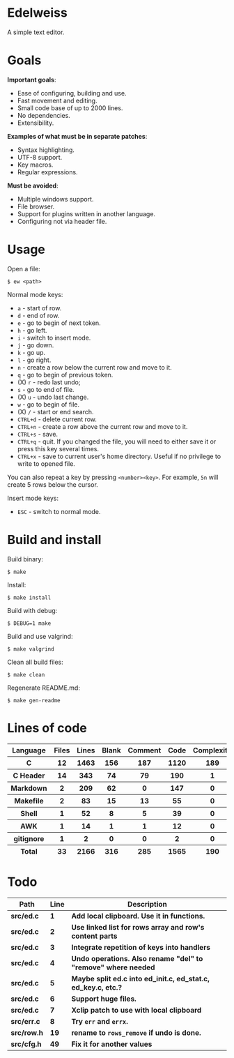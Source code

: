 # Edelweiss

A simple text editor.

# Goals

**Important goals**:

- Ease of configuring, building and use.
- Fast movement and editing.
- Small code base of up to 2000 lines.
- No dependencies.
- Extensibility.

**Examples of what must be in separate patches**:

- Syntax highlighting.
- UTF-8 support.
- Key macros.
- Regular expressions.

**Must be avoided**:

- Multiple windows support.
- File browser.
- Support for plugins written in another language.
- Configuring not via header file.

# Usage

Open a file:

```
$ ew <path>
```

Normal mode keys:

- `a` - start of row.
- `d` - end of row.
- `e` - go to begin of next token.
- `h` - go left.
- `i` - switch to insert mode.
- `j` - go down.
- `k` - go up.
- `l` - go right.
- `n` - create a row below the current row and move to it.
- `q` - go to begin of previous token.
- (X) `r` - redo last undo;
- `s` - go to end of file.
- (X) `u` - undo last change.
- `w` - go to begin of file.
- (X) `/` - start or end search.
- `CTRL+d` - delete current row.
- `CTRL+n` - create a row above the current row and move to it.
- `CTRL+s` - save.
- `CTRL+q` - quit. If you changed the file, you will need to either save it or press this key several times.
- `CTRL+x` - save to current user's home directory. Useful if no privilege to write to opened file.

You can also repeat a key by pressing `<number><key>`. For example, `5n` will create 5 rows below the cursor.

Insert mode keys:

- `ESC` - switch to normal mode.

# Build and install

Build binary:

```
$ make
```

Install:

```
$ make install
```

Build with debug:

```
$ DEBUG=1 make
```

Build and use valgrind:

```
$ make valgrind
```

Clean all build files:

```
$ make clean
```

Regenerate README.md:

```
$ make gen-readme
```


# Lines of code

<table id="scc-table">
	<thead><tr>
		<th>Language</th>
		<th>Files</th>
		<th>Lines</th>
		<th>Blank</th>
		<th>Comment</th>
		<th>Code</th>
		<th>Complexity</th>
		<th>Bytes</th>
	</tr></thead>
	<tbody><tr>
		<th>C</th>
		<th>12</th>
		<th>1463</th>
		<th>156</th>
		<th>187</th>
		<th>1120</th>
		<th>189</th>
		<th>29596</th>
	</tr><tr>
		<th>C Header</th>
		<th>14</th>
		<th>343</th>
		<th>74</th>
		<th>79</th>
		<th>190</th>
		<th>1</th>
		<th>7664</th>
	</tr><tr>
		<th>Markdown</th>
		<th>2</th>
		<th>209</th>
		<th>62</th>
		<th>0</th>
		<th>147</th>
		<th>0</th>
		<th>3504</th>
	</tr><tr>
		<th>Makefile</th>
		<th>2</th>
		<th>83</th>
		<th>15</th>
		<th>13</th>
		<th>55</th>
		<th>0</th>
		<th>1960</th>
	</tr><tr>
		<th>Shell</th>
		<th>1</th>
		<th>52</th>
		<th>8</th>
		<th>5</th>
		<th>39</th>
		<th>0</th>
		<th>1008</th>
	</tr><tr>
		<th>AWK</th>
		<th>1</th>
		<th>14</th>
		<th>1</th>
		<th>1</th>
		<th>12</th>
		<th>0</th>
		<th>220</th>
	</tr><tr>
		<th>gitignore</th>
		<th>1</th>
		<th>2</th>
		<th>0</th>
		<th>0</th>
		<th>2</th>
		<th>0</th>
		<th>11</th>
	</tr></tbody>
	<tfoot><tr>
		<th>Total</th>
		<th>33</th>
		<th>2166</th>
		<th>316</th>
		<th>285</th>
		<th>1565</th>
		<th>190</th>
    	<th>43963</th>
	</tr></tfoot>
	</table>

# Todo

|Path|Line|Description|
|-|-|-|
|**src/ed.c**|**1**|**Add local clipboard. Use it in functions.**|
|**src/ed.c**|**2**|**Use linked list for rows array and row's content parts**|
|**src/ed.c**|**3**|**Integrate repetition of keys into handlers**|
|**src/ed.c**|**4**|**Undo operations. Also rename "del" to "remove" where needed**|
|**src/ed.c**|**5**|**Maybe split ed.c into ed_init.c, ed_stat.c, ed_key.c, etc.?**|
|**src/ed.c**|**6**|**Support huge files.**|
|**src/ed.c**|**7**|**Xclip patch to use with local clipboard**|
|**src/err.c**|**8**|**Try `err` and `errx`.**|
|**src/row.h**|**19**|**rename to `rows_remove` if undo is done.**|
|**src/cfg.h**|**49**|**Fix it for another values**|
